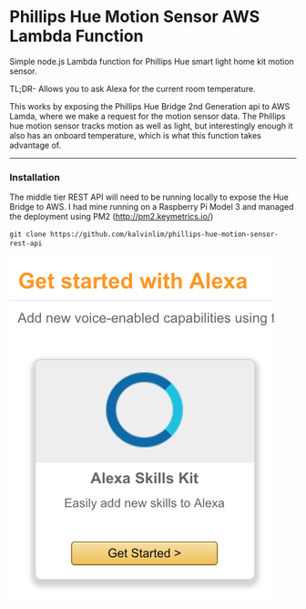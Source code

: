 # Phillips Hue Motion Sensor AWS Lambda Function

Simple node.js Lambda function for Phillips Hue smart light home kit motion sensor.

TL;DR- Allows you to ask Alexa for the current room temperature.

This works by exposing the Phillips Hue Bridge 2nd Generation api to AWS Lamda, where we make a request for the motion sensor data.  The Phillips hue motion sensor tracks motion as well as light, but interestingly enough it also has an onboard temperature, which is what this function takes advantage of.

---
### Installation

The middle tier REST API will need to be running locally to expose the Hue Bridge to AWS.  I had mine running on a Raspberry Pi Model 3 and managed the deployment using PM2 (http://pm2.keymetrics.io/)
```
git clone https://github.com/kalvinlim/phillips-hue-motion-sensor-rest-api
```

![Alt text](images/alexa_skills_kit.png?raw=true "Optional Title") <!-- .element height="50%" width="50%" -->